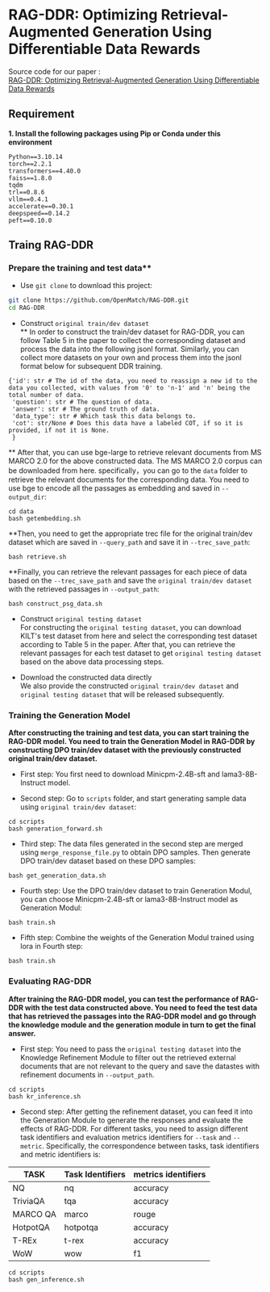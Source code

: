 # RAG-DDR: Optimizing Retrieval-Augmented Generation Using Differentiable Data Rewards

Source code for our paper :  
[RAG-DDR: Optimizing Retrieval-Augmented Generation Using Differentiable Data Rewards](https://arxiv.org/abs/2410.13509)

## Requirement
**1. Install the following packages using Pip or Conda under this environment**

```
Python==3.10.14
torch==2.2.1
transformers==4.40.0
faiss==1.8.0
tqdm
trl==0.8.6
vllm==0.4.1
accelerate==0.30.1
deepspeed==0.14.2
peft==0.10.0
```

## Traing RAG-DDR
### Prepare the training and test data**
* Use `git clone` to download this project:
```bash
git clone https://github.com/OpenMatch/RAG-DDR.git
cd RAG-DDR
```
* Construct ``original train/dev dataset``<br>
** In order to construct the train/dev dataset for RAG-DDR, you can follow Table 5 in the paper to collect the corresponding dataset and process the data into the following jsonl format. Similarly, you can collect more datasets on your own and process them into the jsonl format below for subsequent DDR training.

```
{'id': str # The id of the data, you need to reassign a new id to the data you collected, with values from '0' to 'n-1' and 'n' being the total number of data.
 'question': str # The question of data.
 'answer': str # The ground truth of data.
 'data_type': str # Which task this data belongs to.
 'cot': str/None # Does this data have a labeled COT, if so it is provided, if not it is None.
 }
```

** After that, you can use bge-large to retrieve relevant documents from MS MARCO 2.0 for the above constructed data. The MS MARCO 2.0 corpus can be downloaded from here. specifically，you can go to the ``data`` folder to retrieve the relevant documents for the corresponding data. You need to use bge to encode all the passages as embedding and saved in ``--output_dir``:

```
cd data
bash getembedding.sh
```
**Then, you need to get the appropriate trec file for the original train/dev dataset which are saved in ``--query_path`` and save it in ``--trec_save_path``:

```
bash retrieve.sh
```
**Finally, you can retrieve the relevant passages for each piece of data based on the ``--trec_save_path`` and save the ``original train/dev dataset`` with the retrieved passages in  ``--output_path``:

```
bash construct_psg_data.sh
```
* Construct ``original testing dataset``<br>
For constructing the ``original testing dataset``, you can download KILT's test dataset from here and select the corresponding test dataset according to Table 5 in the paper. After that, you can retrieve the relevant passages for each test dataset to get ``original testing dataset`` based on the above data processing steps.

* Download the constructed data directly<br>
We also provide the constructed ``original train/dev dataset`` and ``original testing dataset`` that will be released subsequently.

### Training the Generation Model
**After constructing the training and test data, you can start training the RAG-DDR model. You need to train the Generation Model in RAG-DDR by constructing DPO train/dev dataset with the previously constructed original train/dev dataset.** 

* First step: You first need to download Minicpm-2.4B-sft and lama3-8B-Instruct model.

* Second step: Go to ``scripts`` folder, and start generating sample data using ``original train/dev dataset``:
```
cd scripts
bash generation_forward.sh
```
* Third step: The data files generated in the second step are merged using ``merge_response_file.py`` to obtain DPO samples. Then generate DPO train/dev dataset based on these DPO samples:

```
bash get_generation_data.sh
```
* Fourth step: Use the DPO train/dev dataset to train Generation Modul, you can choose Minicpm-2.4B-sft or lama3-8B-Instruct model as Generation Modul:
```
bash train.sh
```
* Fifth step: Combine the weights of the Generation Modul trained using lora in Fourth step:
```
bash train.sh
```

### Evaluating RAG-DDR
**After training the RAG-DDR model, you can test the performance of RAG-DDR with the test data constructed above. You need to feed the test data that has retrieved the passages into the RAG-DDR model and go through the knowledge module and the generation module in turn to get the final answer.**

* First step: You need to pass the ``original testing dataset`` into the Knowledge Refinement Module to filter out the retrieved external documents that are not relevant to the query and save the datastes with refinement documents in ``--output_path``.
```
cd scripts
bash kr_inference.sh
```
* Second step: After getting the refinement dataset, you can feed it into the Generation Module to generate the responses and evaluate the effects of RAG-DDR. For different tasks, you need to assign different task identifiers and evaluation metrics identifiers for ``--task`` and ``--metric``. Specifically, the correspondence between tasks, task identifiers and metric identifiers is:

| TASK | Task Identifiers | metrics identifiers |
|------|----|------|
| NQ |nq  | accuracy |  
| TriviaQA  | tqa | accuracy | 
| MARCO QA | marco | rouge | 
|  HotpotQA |hotpotqa | accuracy|  
| T-REx | t-rex |accuracy | 
| WoW | wow | f1 | 

```
cd scripts
bash gen_inference.sh
```